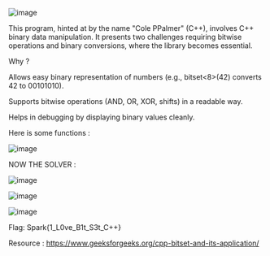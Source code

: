 ![image](https://github.com/user-attachments/assets/e2503452-047e-4467-808b-7b4de87adfd7)


This program, hinted at by the name "Cole PPalmer" (C++), involves C++ binary data manipulation. It presents two challenges requiring bitwise operations and binary conversions, where the <bitset> library becomes essential.

Why <bitset>?

Allows easy binary representation of numbers (e.g., bitset<8>(42) converts 42 to 00101010).

Supports bitwise operations (AND, OR, XOR, shifts) in a readable way.

Helps in debugging by displaying binary values cleanly.

Here is some functions :

![image](https://github.com/user-attachments/assets/a11305c4-0c3d-4150-852b-5dc93d3f1f42)

NOW THE SOLVER :

![image](https://github.com/user-attachments/assets/aa655a23-abfa-4b4a-851b-c56c821983f5)


![image](https://github.com/user-attachments/assets/32fb6bd1-9c94-4c14-a254-9c18e190ddcb)


![image](https://github.com/user-attachments/assets/97bff8bc-5809-4e2c-a874-708edde6a880)


Flag: Spark{1_L0ve_B1t_S3t_C++}

Resource : https://www.geeksforgeeks.org/cpp-bitset-and-its-application/
